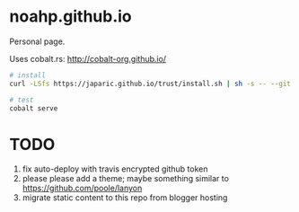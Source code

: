 # noahp.github.io
Personal page.

Uses cobalt.rs: http://cobalt-org.github.io/

```bash
# install
curl -LSfs https://japaric.github.io/trust/install.sh | sh -s -- --git cobalt-org/cobalt.rs --crate cobalt

# test
cobalt serve
```

# TODO
1. fix auto-deploy with travis encrypted github token
2. please please add a theme; maybe something similar to https://github.com/poole/lanyon
3. migrate static content to this repo from blogger hosting
